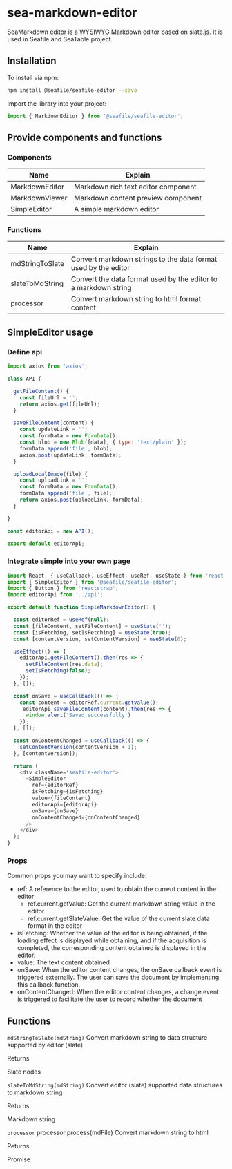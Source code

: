 # sea-markdown-editor

SeaMarkdown editor is a WYSIWYG Markdown editor based on slate.js. It is used in Seafile and SeaTable project.

## Installation
To install via npm:

```bash
npm install @seafile/seafile-editor --save
```

Import the library into your project:
```javascript
import { MarkdownEditor } from '@seafile/seafile-editor';
```


## Provide components and functions

### Components

|Name|Explain|
|-|-|
|MarkdownEditor|Markdown rich text editor component|
|MarkdownViewer|Markdown content preview component|
|SimpleEditor|A simple markdown editor|

### Functions
|Name|Explain|
|-|-|
|mdStringToSlate|Convert markdown strings to the data format used by the editor|
|slateToMdString|Convert the data format used by the editor to a markdown string|
|processor|Convert markdown string to html format content|

## SimpleEditor usage

### Define api

```javascript
import axios from 'axios';

class API {

  getFileContent() {
    const fileUrl = '';
    return axios.get(fileUrl);
  }

  saveFileContent(content) {
    const updateLink = '';
    const formData = new FormData();
    const blob = new Blob([data], { type: 'text/plain' });
    formData.append('file', blob);
    axios.post(updateLink, formData);
  }

  uploadLocalImage(file) {
    const uploadLink = '';
    const formData = new FormData();
    formData.append('file', file);
    return axios.post(uploadLink, formData);
  }

}

const editorApi = new API();

export default editorApi;
```

### Integrate simple into your own page
```javascript
import React, { useCallback, useEffect, useRef, useState } from 'react';
import { SimpleEditor } from '@seafile/seafile-editor';
import { Button } from 'reactstrap';
import editorApi from '../api';

export default function SimpleMarkdownEditor() {

  const editorRef = useRef(null);
  const [fileContent, setFileContent] = useState('');
  const [isFetching, setIsFetching] = useState(true);
  const [contentVersion, setContentVersion] = useState(0);

  useEffect(() => {
    editorApi.getFileContent().then(res => {
      setFileContent(res.data);
      setIsFetching(false);
    });
  }, []);

  const onSave = useCallback(() => {
    const content = editorRef.current.getValue();
     editorApi.saveFileContent(content).then(res => {
      window.alert('Saved successfully')
    });
  }, []);

  const onContentChanged = useCallback(() => {
    setContentVersion(contentVersion + 1);
  }, [contentVersion]);

  return (
    <div className='seafile-editor'>
      <SimpleEditor
        ref={editorRef}
        isFetching={isFetching}
        value={fileContent}
        editorApi={editorApi}
        onSave={onSave}
        onContentChanged={onContentChanged}
      />
    </div>
  );
}

```

### Props

Common props you may want to specify include:

* ref: A reference to the editor, used to obtain the current content in the editor
  * ref.current.getValue: Get the current markdown string value in the editor
  * ref.current.getSlateValue:  Get the value of the current slate data format in the editor
* isFetching: Whether the value of the editor is being obtained, if the loading effect is displayed while obtaining, and if the acquisition is completed, the corresponding content obtained is displayed in the editor.
* value: The text content obtained
* onSave: When the editor content changes, the onSave callback event is triggered externally. The user can save the document by implementing this callback function.
* onContentChanged: When the editor content changes, a change event is triggered to facilitate the user to record whether the document

## Functions

`mdStringToSlate(mdString)`
Convert markdown string to data structure supported by editor (slate)

Returns

Slate nodes


`slateToMdString(mdString)`
Convert editor (slate) supported data structures to markdown string

Returns

Markdown string

`processor` processor.process(mdFile)
Convert markdown string to html

Returns

Promise



